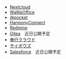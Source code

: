 * [Nextcloud](nextcloud.md)
* [WaWaOffice](wawaoffice.md)
* [@pocket](atpocket.md)
* [HarmonyConnect](harmonyconnect.md)
* [Redmine](redmine.md)
* [Gitea](gitea.md)　近日公開予定
* [奉行クラウド](bugyo-cloud.md)
* [サイボウズ](cybozu.md)
* [Salesforce](salesforce.md)　近日公開予定